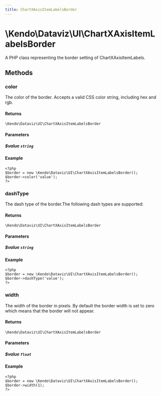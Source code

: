 ```yaml
---
title: ChartXAxisItemLabelsBorder
---
```


# \Kendo\Dataviz\UI\ChartXAxisItemLabelsBorder

A PHP class representing the border setting of ChartXAxisItemLabels.


## Methods

### color
The color of the border. Accepts a valid CSS color string, including hex and rgb.

#### Returns
`\Kendo\Dataviz\UI\ChartXAxisItemLabelsBorder`

#### Parameters

##### $value `string`



#### Example 
    <?php
    $border = new \Kendo\Dataviz\UI\ChartXAxisItemLabelsBorder();
    $border->color('value');
    ?>

### dashType
The dash type of the border.The following dash types are supported:

#### Returns
`\Kendo\Dataviz\UI\ChartXAxisItemLabelsBorder`

#### Parameters

##### $value `string`



#### Example 
    <?php
    $border = new \Kendo\Dataviz\UI\ChartXAxisItemLabelsBorder();
    $border->dashType('value');
    ?>

### width
The width of the border in pixels. By default the border width is set to zero which means that the border will not appear.

#### Returns
`\Kendo\Dataviz\UI\ChartXAxisItemLabelsBorder`

#### Parameters

##### $value `float`



#### Example 
    <?php
    $border = new \Kendo\Dataviz\UI\ChartXAxisItemLabelsBorder();
    $border->width(1);
    ?>

